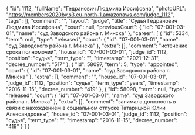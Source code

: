 {
    "id": 1112,
    "fullName": "Гедранович Людмила Иосифовна",
    "photoURL": "https://members2020by.s3.eu-north-1.amazonaws.com/judge_1112",
    "tags": [],
    "comment": "",
    "layout": "judge",
    "title": "Судья Гедранович Людмила Иосифовна",
    "court": null,
    "previousCourt": {
        "id": "07-001-03-01",
        "name": "суд Заводского района г. Минска"
    },
    "career": [
        {
            "id": 5334,
            "term": null,
            "type": "released",
            "court": {
                "id": "07-001-03-01",
                "name": "суд Заводского района г. Минска"
            },
            "extra": [],
            "comment": "истечение срока полномочий",
            "house_id": "07-001-03-01",
            "judge_id": 1112,
            "position": "судья",
            "term_type": "",
            "timestamp": "2021-12-31",
            "decree_number": "517"
        },
        {
            "id": 58097,
            "term": 5,
            "type": "appointed",
            "court": {
                "id": "07-001-03-01",
                "name": "суд Заводского района г. Минска"
            },
            "extra": [],
            "comment": "",
            "house_id": "07-001-03-01",
            "judge_id": 1112,
            "position": "судья",
            "term_type": "years",
            "timestamp": "2016-11-15",
            "decree_number": "419"
        },
        {
            "id": 58098,
            "term": null,
            "type": "released",
            "court": {
                "id": "07-001-03-01",
                "name": "суд Заводского района г. Минска"
            },
            "extra": [],
            "comment": "занимала должность в связи с нахождением в социальном отпуске Татарицкой Юлии Александровны",
            "house_id": "07-001-03-01",
            "judge_id": 1112,
            "position": "судья",
            "term_type": "",
            "timestamp": "2016-11-15",
            "decree_number": "419"
        }
    ]
}